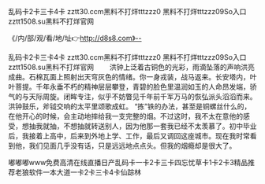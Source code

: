 乱码卡2卡三卡4卡
zztt30.ccm黑料不打烊tttzzz0
黑料不打烊tttzzz09So入口
zztt1508.su黑料不打烊官网


《/内/部/观/看/地/址👉http://d8s8.com》--

乱码卡2卡三卡4卡
zztt30.ccm黑料不打烊tttzzz0
黑料不打烊tttzzz09So入口
zztt1508.su黑料不打烊官网
　　洪钟上泛着古铜色的光彩，雨滴坠落的声响洪亮成曲。石棉瓦面上照射出天穹灰色的情绪。你一身戎装，战马返来。长安塔内，叶叶菩提。千年永垂不朽的精神层层攀登，青碧的脸色里温润如玉的人命昂发端，骄气的与天际周旋。闭眸专注，似乎不妨瞥见千年前千军万马的恢弘派头滔滔而来。洪钟鼓乐，斧钺交响的太平里颂歌成虹。
“拣”铁的办法，甚至是铜螺丝什么的，在他开心的时候，会主动地摔给我一支完整的烟。不过这时，我不太在意他的感受，想抽我就抽，不想抽就转送别人，因为他那一套我已经不太羡慕了。初中毕业后，我接着上高中，后来到外地上学、工作，最后又调回这座城市。现在我时常看到他，我们见面几乎没有话，只是远远地点点头。但我的烟瘾却是很大了。





嘟嘟嘟www免费高清在线直播日产乱码卡一卡2卡三卡四忘忧草卡1卡2卡3精品推荐老狼软件一本大道一卡2卡三卡4卡仙踪林
